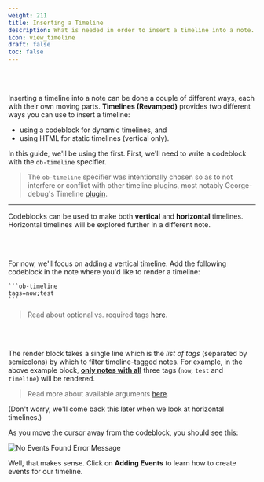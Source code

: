 ```yaml
---
weight: 211
title: Inserting a Timeline
description: What is needed in order to insert a timeline into a note.
icon: view_timeline
draft: false
toc: false
---
```


<br></br>

Inserting a timeline into a note can be done a couple of different ways, each with their own moving parts. **Timelines (Revamped)** provides two different ways you can use to insert a timeline:
- using a codeblock for dynamic timelines, and
- using HTML for static timelines (vertical only).

In this guide, we'll be using the first. First, we'll need to write a codeblock with the `ob-timeline` specifier.

> The `ob-timeline` specifier was intentionally chosen so as to not interfere or conflict with other timeline plugins, most notably George-debug's Timeline [plugin](https://github.com/George-debug/obsidian-timeline).

---

Codeblocks can be used to make both **vertical** and **horizontal** timelines. Horizontal timelines will be explored further in a different note.

<br></br>

For now, we'll focus on adding a vertical timeline. Add the following codeblock in the note where you'd like to render a timeline:

````
```ob-timeline
tags=now;test
```
````

> Read about optional vs. required tags [here](../../../03_arguments/02_optional_tags). 

<br></br>

The render block takes a single line which is the _list of tags_ (separated by semicolons) by which to filter timeline-tagged notes. For example, in the above example block, **<u>only notes with all</u>** three tags (`now`, `test` and `timeline`) will be rendered.

> Read more about available arguments [here](../../../03_arguments/). 

(Don't worry, we'll come back this later when we look at horizontal timelines.)

As you move the cursor away from the codeblock, you should see this:

![No Events Found Error Message](/images/guides/simple_vertical/no_events_found.png)

Well, that makes sense. Click on **Adding Events** to learn how to create events for our timeline. 
